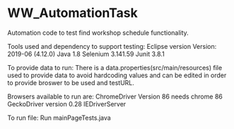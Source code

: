 # WW_AutomationTask
Automation code to test find workshop schedule functionality.

Tools used and dependency to support testing:
Eclipse version Version: 2019-06 (4.12.0)
Java 1.8
Selenium 3.141.59
Junit 3.8.1

To provide data to run:
There is a data.properties(src/main/resources) file used to provide data to avoid hardcoding values and can be edited in order to provide broswer to be used and testURL.

Browsers available to run are:
ChromeDriver Version 86 needs chrome 86
GeckoDriver version 0.28
IEDriverServer

To run file:
Run mainPageTests.java

